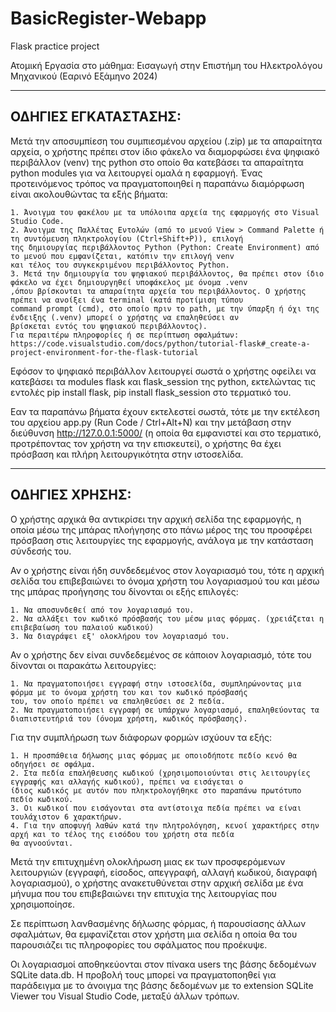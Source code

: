 # BasicRegister-Webapp
Flask practice project

Ατομική Εργασία στο μάθημα: Εισαγωγή στην Επιστήμη του Ηλεκτρολόγου Μηχανικού (Εαρινό Εξάμηνο 2024)

---------------------
ΟΔΗΓΙΕΣ ΕΓΚΑΤΑΣΤΑΣΗΣ:
---------------------
  Μετά την αποσυμπίεση του συμπιεσμένου αρχείου (.zip) με τα απαραίτητα αρχεία, ο χρήστης πρέπει στον ίδιο φάκελο να διαμορφώσει 
  ένα ψηφιακό περιβάλλον (venv) της python στο οποίο θα κατεβάσει τα απαραίτητα python modules για να λειτουργεί ομαλά η εφαρμογή.
  Ένας προτεινόμενος τρόπος να πραγματοποιηθεί η παραπάνω διαμόρφωση είναι ακολουθώντας τα εξής βήματα:
  
    1. Άνοιγμα του φακέλου με τα υπόλοιπα αρχεία της εφαρμογής στο Visual Studio Code.
    2. Άνοιγμα της Παλλέτας Εντολών (από το μενού View > Command Palette ή τη συντόμευση πληκτρολογίου (Ctrl+Shift+P)), επιλογή
    της δημιουργίας περιβάλλοντος Python (Python: Create Environment) από το μενού που εμφανίζεται, κατόπιν την επιλογή venv
    και τέλος του συγκεκριμένου περιβάλλοντος Python.
    3. Μετά την δημιουργία του ψηφιακού περιβάλλοντος, θα πρέπει στον ίδιο φάκελο να έχει δημιουργηθεί υποφάκελος με όνομα .venv
    ,όπου βρίσκονται τα απαραίτητα αρχεία του περιβάλλοντος. Ο χρήστης πρέπει να ανοίξει ένα terminal (κατά προτίμιση τύπου 
    command prompt (cmd), στο οποίο πριν το path, με την ύπαρξη ή όχι της ένδειξης (.venv) μπορεί ο χρήστης να επαληθεύσει αν 
    βρίσκεται εντός του ψηφιακού περιβάλλοντος).
    Για περαιτέρω πληροφορίες ή σε περίπτωση σφαλμάτων: https://code.visualstudio.com/docs/python/tutorial-flask#_create-a-project-environment-for-the-flask-tutorial
    
  Εφόσον το ψηφιακό περιβάλλον λειτουργεί σωστά ο χρήστης οφείλει να κατεβάσει τα modules flask και flask_session της python,
  εκτελώντας τις εντολές pip install flask, pip install flask_session στο τερματικό του.

  Εαν τα παραπάνω βήματα έχουν εκτελεστεί σωστά, τότε με την εκτέλεση του αρχείου app.py (Run Code / Ctrl+Alt+N) και την
  μετάβαση στην διεύθυνση http://127.0.0.1:5000/ (η οποία θα εμφανιστεί και στο τερματικό, προτρέποντας τον χρήστη να 
  την επισκευτεί), ο χρήστης θα έχει πρόσβαση και πλήρη λειτουργικότητα στην ιστοσελίδα.


---------------
ΟΔΗΓΙΕΣ ΧΡΗΣΗΣ:
---------------
  Ο χρήστης αρχικά θα αντικρίσει την αρχική σελίδα της εφαρμογής, η οποία μέσω της μπάρας πλοήγησης στο πάνω μέρος της του
  προσφέρει πρόσβαση στις λειτουργίες της εφαρμογής, ανάλογα με την κατάσταση σύνδεσής του.

  Αν ο χρήστης είναι ήδη συνδεδεμένος στον λογαριασμό του, τότε η αρχική σελίδα του επιβεβαιώνει το όνομα χρήστη του λογαριασμού 
  του και μέσω της μπάρας προήγησης του δίνονται οι εξής επιλογές:
  
    1. Να αποσυνδεθεί από τον λογαριασμό του.
    2. Να αλλάξει τον κωδικό πρόσβασής του μέσω μιας φόρμας. (χρειάζεται η επιβεβαίωση του παλαιού κωδικού)
    3. Να διαγράψει εξ' ολοκλήρου τον λογαριασμό του.

  Αν ο χρήστης δεν είναι συνδεδεμένος σε κάποιον λογαριασμό, τότε του δίνονται οι παρακάτω λειτουργίες:

    1. Να πραγματοποιήσει εγγραφή στην ιστοσελίδα, συμπληρώνοντας μια φόρμα με το όνομα χρήστη του και τον κωδικό πρόσβασής
    του, τον οποίο πρέπει να επαληθεύσει σε 2 πεδία.
    2. Να πραγματοποιήσει εγγραφή σε υπάρχων λογαριασμό, επαληθεύοντας τα διαπιστευτήριά του (όνομα χρήστη, κωδικός πρόσβασης).

  Για την συμπλήρωση των διάφορων φορμών ισχύουν τα εξής:

    1. Η προσπάθεια δήλωσης μιας φόρμας με οποιοδήποτε πεδίο κενό θα οδηγήσει σε σφάλμα.
    2. Στα πεδία επαλήθευσης κωδικού (χρησιμοποιούνται στις λειτουργίες εγγραφής και αλλαγής κωδικού), πρέπει να εισάγεται ο
    ίδιος κωδικός με αυτόν που πληκτρολογήθηκε στο παραπάνω πρωτότυπο πεδίο κωδικού.
    3. Οι κωδικοί που εισάγονται στα αντίστοιχα πεδία πρέπει να είναι τουλάχιστον 6 χαρακτήρων.
    4. Για την αποφυγή λαθών κατά την πλητρολόγηση, κενοί χαρακτήρες στην αρχή και το τέλος της εισόδου του χρήστη στα πεδία
    θα αγνοούνται.

  Μετά την επιτυχημένη ολοκλήρωση μιας εκ των προσφερόμενων λειτουργιών (εγγραφή, είσοδος, απεγγραφή, αλλαγή κωδικού, διαγραφή
  λογαριασμού), ο χρήστης ανακετυθύνεται στην αρχική σελίδα με ένα μήνυμα που του επιβεβαιώνει την επιτυχία της λειτουργίας
  που χρησιμοποίησε.
  
  Σε περίπτωση λανθασμένης δήλωσης φόρμας, ή παρουσίασης άλλων σφαλμάτων, θα εμφανίζεται στον χρήστη μια σελίδα 
  η οποία θα του παρουσιάζει τις πληροφορίες του σφάλματος που προέκυψε.

  Οι λογαριασμοί αποθηκεύονται στον πίνακα users της βάσης δεδομένων SQLite data.db. Η προβολή τους μπορεί να πραγματοποηθεί
  για παράδειγμα με το άνοιγμα της βάσης δεδομένων με το extension SQLite Viewer του Visual Studio Code, μεταξύ άλλων τρόπων.
    
